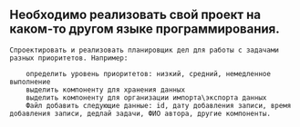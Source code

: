 
## Необходимо реализовать свой проект на каком-то другом языке программирования.

    Спроектировать и реализовать планировщик дел для работы с задачами разных приоритетов. Например:

        определить уровень приоритетов: низкий, средний, немедленное выполнение
        выделить компоненту для хранения данных
        выделить компоненту для организации импорта\экспорта данных
        Файл добавить следующие данные: id, дату добавления записи, время добавления записи, дедлай задачи, ФИО автора, другие компоненты.

